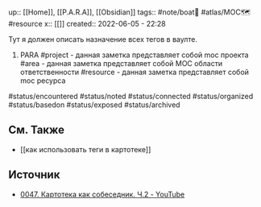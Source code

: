 up:: [[Home]], [[P.A.R.A]], [[Obsidian]]
tags:: #note/boat🚤 #atlas/MOC🗺  #resource 
x:: [[]]
created:: 2022-06-05 - 22:28

Тут я должен описать назначение всех тегов в ваулте.
1. PARA
#project - данная заметка представляет собой moc проекта
#area - данная заметка представляет собой MOC области ответственности
#resource - данная заметка представляет собой moc ресурса

#status/encountered
#status/noted
#status/connected
#status/organized
#status/basedon
#status/exposed
#status/archived

## См. Также
- [[как использовать теги в картотеке]]

## Источник
- [0047. Картотека как собеседник. Ч.2 - YouTube](https://www.youtube.com/watch?v=7sOmDZ8S_Jo)